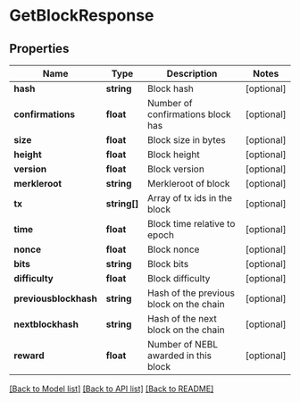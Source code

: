 # GetBlockResponse

## Properties
Name | Type | Description | Notes
------------ | ------------- | ------------- | -------------
**hash** | **string** | Block hash | [optional] 
**confirmations** | **float** | Number of confirmations block has | [optional] 
**size** | **float** | Block size in bytes | [optional] 
**height** | **float** | Block height | [optional] 
**version** | **float** | Block version | [optional] 
**merkleroot** | **string** | Merkleroot of block | [optional] 
**tx** | **string[]** | Array of tx ids in the block | [optional] 
**time** | **float** | Block time relative to epoch | [optional] 
**nonce** | **float** | Block nonce | [optional] 
**bits** | **string** | Block bits | [optional] 
**difficulty** | **float** | Block difficulty | [optional] 
**previousblockhash** | **string** | Hash of the previous block on the chain | [optional] 
**nextblockhash** | **string** | Hash of the next block on the chain | [optional] 
**reward** | **float** | Number of NEBL awarded in this block | [optional] 

[[Back to Model list]](../README.md#documentation-for-models) [[Back to API list]](../README.md#documentation-for-api-endpoints) [[Back to README]](../README.md)


